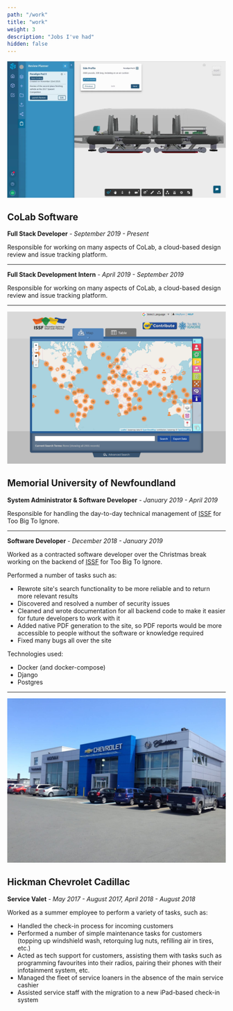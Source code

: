 ```yaml
---
path: "/work"
title: "work"
weight: 3
description: "Jobs I've had"
hidden: false
---
```


![CoLab Software](/2019/images/work/colab-software.png)

## CoLab Software

**Full Stack Developer** - _September 2019 - Present_

Responsible for working on many aspects of CoLab, a cloud-based design review and issue tracking platform.

---

**Full Stack Development Intern** - _April 2019 - September 2019_

Responsible for working on many aspects of CoLab, a cloud-based design review and issue tracking platform.

---

![Memorial University of Newfoundland](/2019/images/work/memorial-university-of-newfoundland.png)

## Memorial University of Newfoundland

**System Administrator & Software Developer** - _January 2019 - April 2019_

Responsible for handling the day-to-day technical management of [ISSF](https://github.com/toobigtoignore/issf) for Too Big To Ignore.

---

**Software Developer** - _December 2018 - January 2019_

Worked as a contracted software developer over the Christmas break working on the backend of [ISSF](https://github.com/toobigtoignore/issf) for Too Big To Ignore.

Performed a number of tasks such as:

- Rewrote site's search functionality to be more reliable and to return more relevant results
- Discovered and resolved a number of security issues
- Cleaned and wrote documentation for all backend code to make it easier for future developers to work with it
- Added native PDF generation to the site, so PDF reports would be more accessible to people without the software or knowledge required
- Fixed many bugs all over the site

Technologies used:

- Docker (and docker-compose)
- Django
- Postgres

---

![Hickman Chevrolet Cadillac](/2019/images/work/hickman-chevrolet-cadillac.jpg)

## Hickman Chevrolet Cadillac

**Service Valet** - _May 2017 - August 2017, April 2018 - August 2018_

Worked as a summer employee to perform a variety of tasks, such as:

- Handled the check-in process for incoming customers
- Performed a number of simple maintenance tasks for customers (topping up windshield wash, retorquing lug nuts, refilling air in tires, etc.)
- Acted as tech support for customers, assisting them with tasks such as programming favourites into their radios, pairing their phones with their infotainment system, etc.
- Managed the fleet of service loaners in the absence of the main service cashier
- Assisted service staff with the migration to a new iPad-based check-in system
